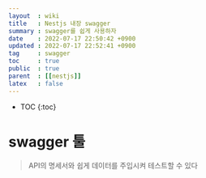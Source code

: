 ```yaml
---
layout  : wiki
title   : Nestjs 내장 swagger 
summary : swagger를 쉽게 사용하자 
date    : 2022-07-17 22:50:42 +0900
updated : 2022-07-17 22:52:41 +0900
tag     : swagger 
toc     : true
public  : true
parent  : [[nestjs]] 
latex   : false
---
```

* TOC
{:toc}

# swagger 툴
> API의 명세서와 쉽게 데이터를 주입시켜 테스트할 수 있다



